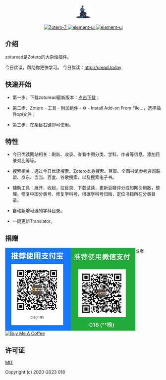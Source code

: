 <p align="center">
  <img src="https://raw.githubusercontent.com/018/zoturead/main/src/chrome/content/images/zoturead.png">
</p>
<p align="center">
  <a href="https://www.zotero.org">
    <img src="https://img.shields.io/badge/Zotero-7-red" alt="Zotero-7">
  </a>
  <a href="https://github.com/018/zoturead/stargazers">
    <img src="https://img.shields.io/github/stars/018/zoturead?label=Stars" alt="element-ui">
  </a>
  <a href="https://github.com/018/zoturead/releases">
    <img src="https://img.shields.io/github/downloads/018/zoturead/total?label=Downloads" alt="element-ui">
  </a>
</p>

## 介绍

zoturead是Zotero的大杂烩插件。

今日优读，帮助你更快学习。
今日优读：http://uread.today

## 快速开始

- 第一步、下载zoturead最新版本：[点击下载](https://github.com/018/zoturead/releases)；

- 第二步、Zotero - 工具 - 附加组件 - ⚙️ - Install Add-on From File...，选择插件xpi文件；

- 第三步、在条目右键即可使用。


## 特性

- 今日优读网站相关：刷新、收录、查看中图分类、学科、作者等信息、添加目录对比等等。

- 搜索相关：通过今日优读搜索、Zotero本身搜索、豆瓣、全图书馆参考咨询联盟、京东、当当、百度、谷歌搜索，以及搜索电子书。

- 辅助工具：展开、收起，拉目录、下载试读，更新豆瓣评分或知网引用数，整理，修复中图分类号、修复学科号，根据学科号归档，定位书籍所在分类目录。

- 自动新增可选的学科目录。

- 一键更新Translator。


## 捐赠

<img src="https://raw.githubusercontent.com/018/zotero-excalidraw/main/src/chrome/content/images/wechat-alipay.png" style="zoom:70%;float:left" />

或者

<a href="https://www.buymeacoffee.com/0x18" target="_blank"><img src="https://cdn.buymeacoffee.com/buttons/v2/default-yellow.png" alt="Buy Me A Coffee" style="height: 60px !important;width: 217px !important;" ></a>

## 许可证

[MIT](./LICENSE)

Copyright (c) 2020-2023 018